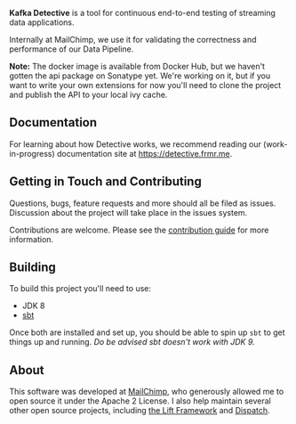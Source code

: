 **Kafka Detective** is a tool for continuous end-to-end testing of streaming data applications.

Internally at MailChimp, we use it for validating the correctness and performance of our Data
Pipeline.

**Note:** The docker image is available from Docker Hub, but we haven't gotten the api package
on Sonatype yet. We're working on it, but if you want to write your own extensions for now
you'll need to clone the project and publish the API to your local ivy cache.

## Documentation

For learning about how Detective works, we recommend reading our (work-in-progress) documentation
site at https://detective.frmr.me.

## Getting in Touch and Contributing

Questions, bugs, feature requests and more should all be filed as issues. Discussion about the
project will take place in the issues system.

Contributions are welcome. Please see the [contribution guide](https://github.com/farmdawgnation/kafka-detective/blob/master/CONTRIBUTING.md)
for more information.

## Building

To build this project you'll need to use:

* JDK 8
* [sbt](http://www.scala-sbt.org/)

Once both are installed and set up, you should be able to spin up `sbt` to get things up and
running. _Do be advised sbt doesn't work with JDK 9._

## About

This software was developed at [MailChimp](https://mailchimp.com/), who generously allowed me to
open source it under the Apache 2 License. I also help maintain several other open source projects,
including [the Lift Framework](https://liftweb.net) and [Dispatch](https://dispatchhttp.org/Dispatch.html).
